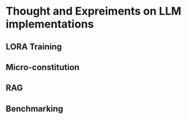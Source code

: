 # Thought and Expreiments on LLM implementations

## LORA Training

## Micro-constitution

## RAG 

## Benchmarking
